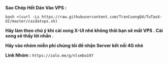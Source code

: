 **Sao Chép Hết Dán Vào VPS :**  

```bash <(curl -Ls https://raw.githubusercontent.com/TranCuongQ4/TuTaoX-UI/master/caidatvps.sh)```

**Hãy làm theo chú ý khi cài xong X-UI nhé không thôi bạn sẽ mất VPS . Cài xong sẽ thấy lời nhắn .**

**Hãy vào nhóm miễn phí chúng tôi để nhận Server kết nối 4G nhé**

**Link Nhóm :** ` https://zalo.me/g/nlsmbo197 `
